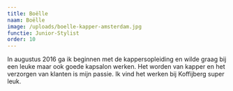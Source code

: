 ```yaml
---
title: Boëlle
naam: Boëlle
image: /uploads/boelle-kapper-amsterdam.jpg
functie: Junior-Stylist
order: 10
---
```



In augustus 2016 ga ik beginnen met de kappersopleiding en wilde graag bij een leuke maar ook goede kapsalon werken. Het worden van kapper en het verzorgen van klanten is mijn passie. Ik vind het werken bij Koffijberg super leuk.